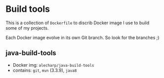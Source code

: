 # Build tools
This is a collection of `Dockerfile` to discrib Docker image I use to build some of my projects.

Each Docker image evolve in its own Git branch. So look for the branches ;)

## java-build-tools

 - Docker img: `alecharp/java-build-tools`
 - contains: `git`, `mvn` (3.3.9), `java8`
